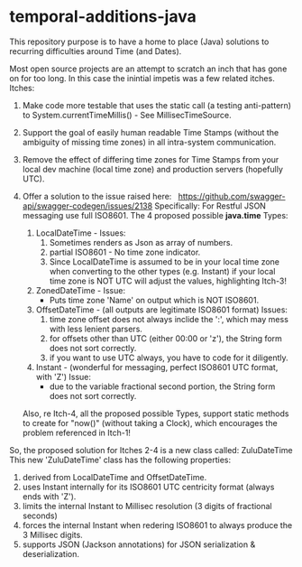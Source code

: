 # temporal-additions-java

This repository purpose is to have a home to place (Java) solutions to recurring difficulties around Time (and Dates).

Most open source projects are an attempt to scratch an inch that has gone on for too long.
In this case the inintial impetis was a few related itches.  Itches:

1. Make code more testable that uses the static call (a testing anti-pattern) to System.currentTimeMillis() - See MillisecTimeSource.
2. Support the goal of easily human readable Time Stamps (without the ambiguity of missing time zones) in all intra-system communication.
3. Remove the effect of differing time zones for Time Stamps from your local dev machine (local time zone) and production servers (hopefully UTC).
4. Offer a solution to the issue raised here: &nbsp; https://github.com/swagger-api/swagger-codegen/issues/2138
  Specifically: For Restful JSON messaging use full ISO8601.
  The 4 proposed possible **java.time** Types:
   1. LocalDateTime - Issues:
      1. Sometimes renders as Json as array of numbers.
      2. partial ISO8601 - No time zone indicator.
      3. Since LocalDateTime is assumed to be in your local time zone when converting to the other types (e.g. Instant) if your local time zone is NOT UTC will adjust the values, highlighting Itch-3!
   2. ZonedDateTime - Issue:
       * Puts time zone 'Name' on output which is NOT ISO8601.
   3. OffsetDateTime - (all outputs are legitimate ISO8601 format) Issues:
      1. time zone offset does not always inclide the ':', which may mess with less lenient parsers.
      2. for offsets other than UTC (either 00:00 or 'z'), the String form does not sort correctly.
      3. if you want to use UTC always, you have to code for it diligently.
    4. Instant - (wonderful for messaging, perfect ISO8601 UTC format, with 'Z') Issue: 
       * due to the variable fractional second portion, the String form does not sort correctly.

   Also, re Itch-4, all the proposed possible Types, support static methods to create for "now()" (without taking a Clock), which encourages the problem referenced in Itch-1!

So, the proposed solution for Itches 2-4 is a new class called: ZuluDateTime
This new 'ZuluDateTime' class has the following properties:
1. derived from LocalDateTime and OffsetDateTime.
2. uses Instant internally for its ISO8601 UTC centricity format (always ends with 'Z').
3. limits the internal Instant to Millisec resolution (3 digits of fractional seconds)
4. forces the internal Instant when redering ISO8601 to always produce the 3 Millisec digits.
5. supports JSON (Jackson annotations) for JSON serialization & deserialization.
